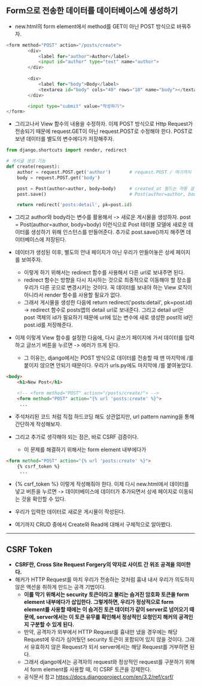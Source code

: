 ## Form으로 전송한 데이터를 데이터베이스에 생성하기
- new.html의 form element에서 method를 GET이 아닌 POST 방식으로 바꿔주자.

```python
<form method="POST" action="/posts/create">
        <div>
            <label for="author">Author</label>
            <input id="author" type="text" name="author">
        </div>
        
        <div>
            <label for="body">Body</label>
            <textarea id="body" cols="40" rows="10" name="body"></textarea>
        </div>

        <input type="submit" value="작성하기">   
</form>
```

- 그리고나서 View 함수의 내용을 수정하자. 이제 POST 방식으로 Http Request가 전송되기 때문에 request.GET이 아닌 request.POST로 수정해야 한다. POST로 보낸 데이터를 별도의 변수에다가 저장해주자.

```python
from django.shortcuts import render, redirect

# 게시글 생성 기능
def create(request):
    author = request.POST.get('author')       # request.POST / 여기까지 딕셔너리의 형태이고 .get() 함수를 사용해서 안전하게 접근
    body = request.POST.get('body')

    post = Post(author=author, body=body)     # created_at 필드는 자동 설정 되어있음
    post.save()                               # Post(author=author, body=body, created_at=timezone.now()) timezone 모듈안에 now라는 함수   

    return redirect('posts:detail', pk=post.id)
```

- 그리고 author와 body라는 변수를 활용해서 -> 새로운 게시물을 생성하자. post = Post(author=author, body=body) 이런식으로 Post 테이블 모델에 새로운 데이터를 생성하기 위해 인스턴스를 만들어준다.
  추가로 post.save()까지 해주면 데이터베이스에 저장된다.

- 데이터가 생성된 이후, 별도의 안내 페이지가 아닌 우리가 만들어놓은 상세 페이지를 보여주자.
  - 이렇게 하기 위해서는 redirect 함수를 사용해서 다른 url로 보내주면 된다.
  - redirect 함수는 방향을 다시 지시하는 것으로 최종적으로 이동해야 할 장소를 우리가 다른 곳으로 변경시키는 것이다. 꼭 데이터를 보내야 하는 View 로직이 아니라서 render 함수를 사용할 필요가 없다.
  - 그래서 게시물을 생성한 다음에 return redirect('posts:detail', pk=post.id) -> redirect 함수로 posts앱의 detail url로 보내준다. 그리고 detail url은 post 객체의 id가 필요하기 때문에 
    url에 있는 변수에 새로 생성한 post의 id인 post.id를 저장해준다.


- 이제 이렇게 View 함수를 설정한 다음에, 다시 글쓰기 페이지에 가서 데이터를 입력하고 글쓰기 버튼을 누르면 -> 에러가 뜨게 된다.
  - 그 이유는, django에서는 POST 방식으로 데이터를 전송할 때 맨 마지막에 /를 붙이지 않으면 안되기 때문이다. 우리가 urls.py에도 마지막에 /를 붙여놓았다.
```html
<body>
    <h1>New Post</h1>

    <!-- <form method="POST" action="/posts/create/"> -->
    <form method="POST" action="{% url 'posts:create' %}">        
     ...
```

- 주석처리된 코드 처럼 직접 하드코딩 해도 상관없지만, url pattern naming을 통해 간단하게 작성해보자.

- 그리고 추가로 생각해야 되는 점은, 바로 CSRF 검증이다.
  - 이 문제를 해결하기 위해서는 form element 내부에다가 

```html
<form method="POST" action="{% url 'posts:create' %}">
    {% csrf_token %}
     ...
```

- {% csrf_token %} 이렇게 작성해줘야 한다. 이제 다시 new.html에서 데이터를 넣고 버튼을 누르면 -> 데이터베이스에 데이터가 추가되면서 상세 페이지로 이동되는 것을 확인할 수 있다.
- 우리가 입력한 데이터로 새로운 게시물이 작성된다.

- 여기까지 CRUD 중에서 Create와 Read에 대해서 구체적으로 알아봤다.



* * *

## CSRF Token
- **CSRF란, Cross Site Request Forgery의 약자로 사이트 간 위조 공격을 의미한다.**
- 해커가 HTTP Request를 마치 우리가 전송하는 것처럼 흉내 내서 우리가 의도하지 않은 액션을 취하게 만드는 공격 기법이다. 
  - **이를 막기 위해서는 security 토큰이라고 불리는 숨겨진 암호화 토큰을 form element 내부에다가 삽입한다. 그렇게하면, 우리가 정상적으로 form element를 사용할 때에는 이 숨겨진 토큰 데이터가 같이 server로 넘어오기 때문에, server에서는 이 토큰 유무를 확인해서 정상적인 요청인지 해커의 공격인지 구분할 수 있게 된다.**
  - 만약, 공격자가 외부에서 HTTP Request를 흉내만 냈을 경우에는 해당 Request에 우리가 심어뒀던 security 토큰이 포함되어 있지 않을 것이다. 그래서 유효하지 않은 Request가 되서 server에서는 해당 Request를 거부하면 된다.
  - 그래서 django에서는 공격자의 request와 정상적인 request를 구분하기 위해서 form element를 사용할 때, 이 CSRF 토큰을 강제한다.
  - 공식문서 참고 https://docs.djangoproject.com/en/3.2/ref/csrf/



